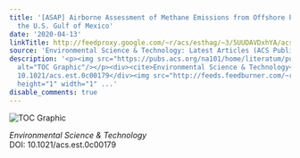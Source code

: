 ```yaml
---
title: '[ASAP] Airborne Assessment of Methane Emissions from Offshore Platforms in
  the U.S. Gulf of Mexico'
date: '2020-04-13'
linkTitle: http://feedproxy.google.com/~r/acs/esthag/~3/5UUDAVDxhYA/acs.est.0c00179
source: 'Environmental Science & Technology: Latest Articles (ACS Publications)'
description: '<p><img src="https://pubs.acs.org/na101/home/literatum/publisher/achs/journals/content/esthag/0/esthag.ahead-of-print/acs.est.0c00179/20200408/images/medium/es0c00179_0006.gif"
  alt="TOC Graphic"/></p><div><cite>Environmental Science & Technology</cite></div><div>DOI:
  10.1021/acs.est.0c00179</div><img src="http://feeds.feedburner.com/~r/acs/esthag/~4/5UUDAVDxhYA"
  height="1" width="1" ...'
disable_comments: true
---
```

<p><img src="https://pubs.acs.org/na101/home/literatum/publisher/achs/journals/content/esthag/0/esthag.ahead-of-print/acs.est.0c00179/20200408/images/medium/es0c00179_0006.gif" alt="TOC Graphic"/></p><div><cite>Environmental Science & Technology</cite></div><div>DOI: 10.1021/acs.est.0c00179</div><img src="http://feeds.feedburner.com/~r/acs/esthag/~4/5UUDAVDxhYA" height="1" width="1" ...